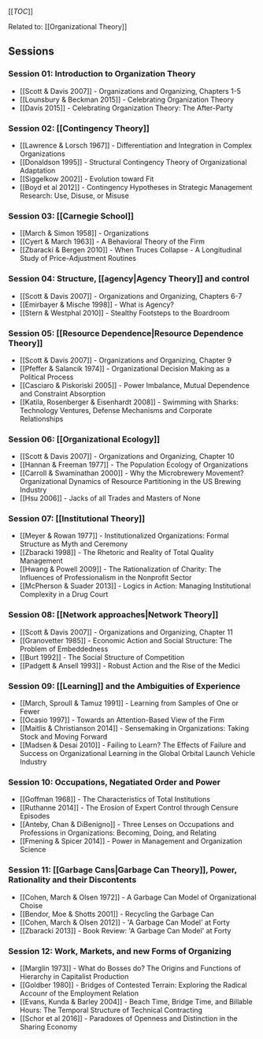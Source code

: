 [[_TOC_]]

Related to: [[Organizational Theory]] 

## Sessions

### Session 01: Introduction to Organization Theory
* [[Scott & Davis 2007]] - Organizations and Organizing, Chapters 1-5
* [[Lounsbury & Beckman 2015]] - Celebrating Organization Theory
* [[Davis 2015]] - Celebrating Organization Theory: The After-Party

### Session 02: [[Contingency Theory]]
* [[Lawrence & Lorsch 1967]] - Differentiation and Integration in Complex Organizations
* [[Donaldson 1995]] - Structural Contingency Theory of Organizational Adaptation
* [[Siggelkow 2002]] - Evolution toward Fit
* [[Boyd et al 2012]] - Contingency Hypotheses in Strategic Management Research: Use, Disuse, or Misuse

### Session 03: [[Carnegie School]]
* [[March & Simon 1958]] - Organizations
* [[Cyert & March 1963]] - A Behavioral Theory of the Firm
* [[Zbaracki & Bergen 2010]] - When Truces Collapse - A Longitudinal Study of Price-Adjustment Routines

### Session 04: Structure, [[agency|Agency Theory]] and control
* [[Scott & Davis 2007]] - Organizations and Organizing, Chapters 6-7
* [[Emirbayer & Mische 1998]] - What is Agency?
* [[Stern & Westphal 2010]] - Stealthy Footsteps to the Boardroom

### Session 05: [[Resource Dependence|Resource Dependence Theory]]
* [[Scott & Davis 2007]] - Organizations and Organizing, Chapter 9
* [[Pfeffer & Salancik 1974]] - Organizational Decision Making as a Political Process
* [[Casciaro & Piskoriski 2005]] - Power Imbalance, Mutual Dependence and Constraint Absorption
* [[Katila, Rosenberger & Eisenhardt 2008]] - Swimming with Sharks: Technology Ventures, Defense Mechanisms and Corporate Relationships

### Session 06: [[Organizational Ecology]]
* [[Scott & Davis 2007]] - Organizations and Organizing, Chapter 10
* [[Hannan & Freeman 1977]] - The Population Ecology of Organizations
* [[Carroll & Swaminathan 2000]] - Why the Microbrewery Movement? Organizational Dynamics of Resource Partitioning in the US Brewing Industry
* [[Hsu 2006]] - Jacks of all Trades and Masters of None

### Session 07: [[Institutional Theory]]
* [[Meyer & Rowan 1977]] - Institutionalized Organizations: Formal Structure as Myth and Ceremony
* [[Zbaracki 1998]] - The Rhetoric and Reality of Total Quality Management
* [[Hwang & Powell 2009]] - The Rationalization of Charity: The Influences of Professionalism in the Nonprofit Sector
* [[McPherson & Suader 2013]] - Logics in Action: Managing Institutional Complexity in a Drug Court

### Session 08: [[Network approaches|Network Theory]]
* [[Scott & Davis 2007]] - Organizations and Organizing, Chapter 11
* [[Granovetter 1985]] - Economic Action and Social Structure: The Problem of Embeddedness
* [[Burt 1992]] - The Social Structure of Competition
* [[Padgett & Ansell 1993]] - Robust Action and the Rise of the Medici

### Session 09: [[Learning]] and the Ambiguities of Experience
* [[March, Sproull & Tamuz 1991]] - Learning from Samples of One or Fewer
* [[Ocasio 1997]] - Towards an Attention-Based View of the Firm
* [[Maitlis & Christianson 2014]] - Sensemaking in Organizations: Taking Stock and Moving Forward
* [[Madsen & Desai 2010]] - Failing to Learn? The Effects of Failure and Success on Organizational Learning in the Global Orbital Launch Vehicle Industry

### Session 10: Occupations, Negatiated Order and Power
* [[Goffman 1968]] - The Characteristics of Total Institutions
* [[Ruthanne 2014]] - The Erosion of Expert Control through Censure Episodes
* [[Anteby, Chan & DiBenigno]] - Three Lenses on Occupations and Professions in Organizations: Becoming, Doing, and Relating
* [[Fmening & Spicer 2014]] - Power in Management and Organization Science

### Session 11: [[Garbage Cans|Garbage Can Theory]], Power, Rationality and their Discontents
* [[Cohen, March & Olsen 1972]] - A Garbage Can Model of Organizational Choise
* [[Bendor, Moe & Shotts 2001]] - Recycling the Garbage Can
* [[Cohen, March & Olsen 2012]] - 'A Garbage Can Model' at Forty
* [[Zbaracki 2013]] - Book Review: 'A Garbage Can Model' at Forty

### Session 12: Work, Markets, and new Forms of Organizing
* [[Marglin 1973]] - What do Bosses do? The Origins and Functions of Hierarchy in Capitalist Production
* [[Goldber 1980]] - Bridges of Contested Terrain: Exploring the Radical Accounr of the Employment Relation
* [[Evans, Kunda & Barley 2004]] - Beach Time, Bridge Time, and Billable Hours: The Temporal Structure of Technical Contracting
* [[Schor et al 2016]] - Paradoxes of Openness and Distinction in the Sharing Economy
